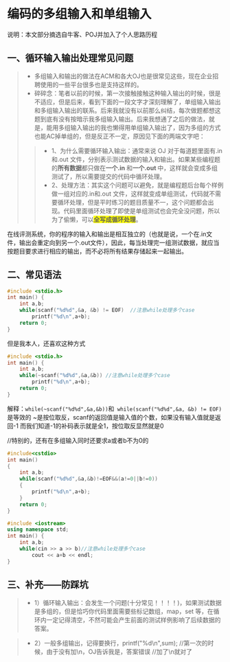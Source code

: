 # 编码的多组输入和单组输入

说明：本文部分摘选自牛客、POJ并加入了个人思路历程

## 一、循环输入输出处理常见问题 

>- 多组输入和输出的做法在ACM和各大OJ也是很常见这些，现在企业招聘使用的一些平台很多也是支持这样的。
>- 碎碎念：笔者以前的时候，第一次接触接触这种输入输出的时候，很是不适应，但是后来，看到下面的一段文字才深刻理解了，单组输入输出和多组输入输出的联系。后来我就没有以前那么纠结，每次做题都想这题到底有没有按暗示我多组输入输出。后来我想通了之后的做法，就是，能用多组输入输出的我也懒得用单组输入输出了，因为多组的方式也能AC掉单组的，但是反正不一定，原因见下面的两端文字吧：
>>- 1、为什么需要循环输入输出：通常来说 OJ 对于每道题里面有.in 和.out 文件，分别表示测试数据的输入和输出。如果某些编程题的<b>所有数据</b>都只做在<b>一个.in </b>和<b>一个.out </b>中，这样就会变成多组测试了，所以需要提交的代码中循环处理。
>>- 2、处理方法：其实这个问题可以避免，就是编程题后台每个样例做一组对应的.in和.out 文件，这样就变成单组测试，代码就不需要循环处理，但是平时练习的题目质量不一，这个问题都会出现。代码里面循环处理了即使是单组测试也会完全没问题，所以为了偷懒，可以<font style="background: yellow"><b>全写成循环处理</b></font>。	

在线评测系统，你的程序的输入和输出是相互独立的（也就是说，一个在.in文件，输出会重定向到另一个.out文件），因此，每当处理完一组测试数据，就应当按题目要求进行相应的输出，而不必将所有结果存储起来一起输出。

##  二、常见语法

```c
#include <stdio.h>
int main() {
    int a,b;
    while(scanf("%d%d",&a, &b) != EOF)	//注意while处理多个case
        printf("%d\n",a+b);
    return 0;
}
```
但是我本人，还喜欢这种方式
```c
#include <stdio.h>
int main() {
    int a,b;
    while(~scanf("%d%d",&a,&b))	//注意while处理多个case
        printf("%d\n",a+b);
    return 0;
}
```

解释：`while(~scanf("%d%d",&a,&b))`和` while(scanf("%d%d",&a, &b) != EOF)`是等效的
~是按位取反，scanf的返回值是输入值的个数，如果没有输入值就是返回-1
而我们知道-1的补码表示就是全1，按位取反显然就是0

//特别的，还有在多组输入同时还要求a或者b不为0的
```c
#include<cstdio>
int main()
{
	int a,b;
	while(scanf("%d%d",&a,&b)!=EOF&&(a!=0||b!=0))
	{
		printf("%d\n",a+b);
	}
	return 0;
}
```

```cpp
#include <iostream>
using namespace std;
int main() {
    int a,b;
    while(cin >> a >> b)//注意while处理多个case
        cout << a+b << endl;
}
```



## 三、补充——防踩坑
>- 1）循环输入输出：会发生一个问题(十分常见！！！！)，如果测试数据是多组的，但是恰巧你代码里面需要些标记数组，map，set 等，在循环内一定记得清空，不然可能会产生前面的测试样例影响了后续数据的答案。

>- 2）一般多组输出，记得要换行，printf("%d\n",sum);
//第一次的时候，由于没有加\n，OJ告诉我是，答案错误
//加了\n就对了



